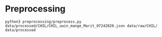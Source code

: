 # Preprocessing

```
python3 preprocessing/preprocess.py data/processed/CHIL/CHIL_uwin_mange_Marit_07242020.json data/raw/CHIL/ data/processed
```
